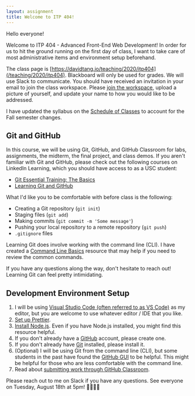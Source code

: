 ```yaml
---
layout: assignment
title: Welcome to ITP 404!
---
```


Hello everyone!

Welcome to ITP 404 - Advanced Front-End Web Development! In order for us to hit the ground running on the first day of class, I want to take care of most administrative items and environment setup beforehand.

The class page is [https://davidtang.io/teaching/2020/itp404](/teaching/2020/itp404). Blackboard will only be used for grades. We will use Slack to communicate. You should have received an invitation in your email to join the class workspace. Please [join the workspace](https://join.slack.com/t/itp404fall2020/shared_invite/zt-ff7af9lj-OU6zYnrYbpRm5g43hHUuPQ), upload a picture of yourself, and update your name to how you would like to be addressed.

I have updated the syllabus on the [Schedule of Classes](https://classes.usc.edu/term-20203/classes/itp/) to account for the Fall semester changes.

## Git and GitHub

In this course, we will be using Git, GitHub, and GitHub Classroom for labs, assignments, the midterm, the final project, and class demos. If you aren't familiar with Git and GitHub, please check out the following courses on LinkedIn Learning, which you should have access to as a USC student:

- [Git Essential Training: The Basics](https://www.linkedin.com/learning/git-essential-training-the-basics/use-git-version-control-software-to-manage-project-code?u=76870426)
- [Learning Git and GitHub](https://www.linkedin.com/learning/learning-git-and-github/welcome?u=76870426)

What I'd like you to be comfortable with before class is the following:

- Creating a Git repository (`git init`)
- Staging files (`git add`)
- Making commits (`git commit -m 'Some message'`)
- Pushing your local repository to a remote repository (`git push`)
- `.gitignore` files

Learning Git does involve working with the command line (CLI). I have created a [Command Line Basics](/teaching/2020/resources/command-line-basics) resource that may help if you need to review the common commands.

If you have any questions along the way, don't hesitate to reach out! Learning Git can feel pretty intimidating.

## Development Environment Setup

1. I will be using [Visual Studio Code (often referred to as VS Code)](https://code.visualstudio.com/download) as my editor, but you are welcome to use whatever editor / IDE that you like.
1. [Set up Prettier](/teaching/2020/resources/prettier).
1. [Install Node.js](/teaching/2020/resources/installing-node). Even if you have Node.js installed, you might find this resource helpful.
1. If you don't already have a [GitHub](https://github.com/) account, please create one.
1. If you don't already have [Git](https://git-scm.com/downloads) installed, please install it.
1. (Optional) I will be using Git from the command line (CLI), but some students in the past have found the [GitHub GUI](https://desktop.github.com/) to be helpful. This might be helpful for those who are less comfortable with the command line.
1. Read about [submitting work through GitHub Classroom](/teaching/2020/resources/github-classroom).

Please reach out to me on Slack if you have any questions. See everyone on Tuesday, August 18th at 5pm! 👩‍💻👨‍💻
